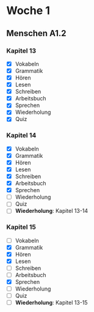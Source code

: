 # Woche 1

## Menschen A1.2

### Kapitel 13
- [X] Vokabeln
- [X] Grammatik
- [X] Hören
- [X] Lesen
- [X] Schreiben
- [x] Arbeitsbuch
- [X] Sprechen
- [x] Wiederholung
- [x] Quiz

### Kapitel 14
- [x] Vokabeln
- [x] Grammatik
- [x] Hören
- [x] Lesen
- [x] Schreiben
- [x] Arbeitsbuch
- [x] Sprechen
- [ ] Wiederholung
- [ ] Quiz
- [ ] **Wiederholung**: Kapitel 13-14

### Kapitel 15
- [ ] Vokabeln
- [X] Grammatik
- [X] Hören
- [X] Lesen
- [ ] Schreiben
- [ ] Arbeitsbuch
- [x] Sprechen
- [ ] Wiederholung
- [ ] Quiz
- [ ] **Wiederholung**: Kapitel 13-15
